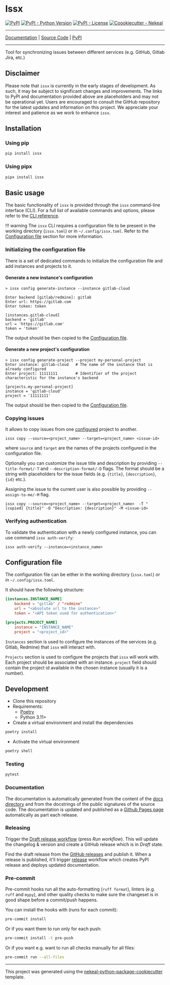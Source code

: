 # Issx

[![PyPI](https://img.shields.io/pypi/v/issx?style=flat-square)](https://pypi.python.org/pypi/issx/)
[![PyPI - Python Version](https://img.shields.io/pypi/pyversions/issx?style=flat-square)](https://pypi.python.org/pypi/issx/)
[![PyPI - License](https://img.shields.io/pypi/l/issx?style=flat-square)](https://pypi.python.org/pypi/issx/)
[![Coookiecutter - Nekeal](https://img.shields.io/badge/cookiecutter-nekeal-00a86b?style=flat-square&logo=cookiecutter&logoColor=D4AFff&link=https://github.com/nekeal/cookiecutter-python-package)](https://github.com/nekeal/cookiecutter-python-package)

---

[Documentation](https://nekeal.github.io/issx) |
[Source Code](https://github.com/nekeal/issx) |
[PyPI](https://pypi.org/project/issx/)

---

Tool for synchronizing issues between different services (e.g. GitHub, Gitlab Jira, etc.)

## Disclaimer

Please note that `issx` is currently in the early stages of development. As such,
it may be subject to significant changes and improvements.
The links to PyPI and documentation provided above are placeholders and may not be operational yet.
Users are encouraged to consult the GitHub repository for the latest updates and information on this project.
We appreciate your interest and patience as we work to enhance `issx`.


## Installation

### Using pip
```sh
pip install issx
```

### Using pipx
```sh
pipx install issx
```

## Basic usage

The basic functionality of `issx` is provided through the `issx` command-line interface (CLI).
For a full list of available commands and options, please refer to the [CLI reference](https://nekeal.github.io/issx/cli_reference).

!!! warning
    The `issx` CLI requires a configuration file to be present in the working directory (`issx.toml`) or in `~/.config/issx.toml`.
    Refer to the [Configuration file](#configuration-file) section for more information.

### Initializing the configuration file

There is a set of dedicated commands to initialize the configuration file and add instances and projects to it.

#### Generate a new instance's configuration

```shell
> issx config generate-instance --instance gitlab-cloud

Enter backend [gitlab/redmine]: gitlab
Enter url: https://gitlab.com
Enter token: token

[instances.gitlab-cloud]
backend = 'gitlab'
url = 'https://gitlab.com'
token = 'token'
```
The output should be then copied to the [Configuration file](#configuration-file).

#### Generate a new project's configuration

```shell
> issx config generate-project --project my-personal-project
Enter instance: gitlab-cloud   # The name of the instance that is already configured
Enter project: 11111111        # Identifier of the project characteristic for the instance's backend

[projects.my-personal-project]
instance = 'gitlab-cloud'
project = '11111111'
```

The output should be then copied to the [Configuration file](#configuration-file).

### Copying issues
It allows to copy issues from one [configured](#configuration-file) project to another.

```shell title="Copy an issue"
issx copy --source=<project_name> --target=<project_name> <issue-id>
```

where `source` and `target` are the names of the projects configured in the configuration file.

Optionally you can customize the issue title and description by providing `--title-format/-T` and `--description-format/-D` flags.
The format should be a string with placeholders for the issue fields (e.g. `{title}`, `{description}`, `{id}` etc.).

Assigning the issue to the current user is also possible by providing `--assign-to-me/-M` flag.

```shell title="Copy an issue with custom title and description assigning it to the current user"
issx copy --source=<project_name> --target=<project_name>  -T "[copied] {title}" -D "Description: {description}" -M <issue-id>
```

### Verifying authentication
To validate the authentication with a newly configured instance, you can use command `issx auth-verify`:
```shell
issx auth-verify --instance=<instance_name>
```

## Configuration file

The configuration file can be either in the working directory (`issx.toml`) or in `~/.config/issx.toml`.

It should have the following structure:

```toml
[instances.INSTANCE_NAME]
    backend = "gitlab" / "redmine"
    url = "<absolute url to the instance>"
    token = "<API token used for authentication>"

[projects.PROJECT_NAME]
    instance = "INSTANCE_NAME"
    project = "<project_id>"
```

`Instances` section is used to configure the instances of the services (e.g. Gitlab, Redmine)
that `issx` will interact with.

`Projects` section is used to configure the projects that `issx` will work with. Each project should be associated with
an instance.
`project` field should contain the project id available in the chosen instance (usually it is a number).

## Development

* Clone this repository
* Requirements:
  * [Poetry](https://python-poetry.org/)
  * Python 3.11+
* Create a virtual environment and install the dependencies

```sh
poetry install
```

* Activate the virtual environment

```sh
poetry shell
```

### Testing

```sh
pytest
```

### Documentation

The documentation is automatically generated from the content of the [docs directory](https://github.com/nekeal/issx/tree/master/docs) and from the docstrings
 of the public signatures of the source code. The documentation is updated and published as a [Github Pages page](https://pages.github.com/) automatically as part each release.

### Releasing

Trigger the [Draft release workflow](https://github.com/nekeal/issx/actions/workflows/draft_release.yml)
(press _Run workflow_). This will update the changelog & version and create a GitHub release which is in _Draft_ state.

Find the draft release from the
[GitHub releases](https://github.com/nekeal/issx/releases) and publish it. When
 a release is published, it'll trigger [release](https://github.com/nekeal/issx/blob/master/.github/workflows/release.yml) workflow which creates PyPI
 release and deploys updated documentation.

### Pre-commit

Pre-commit hooks run all the auto-formatting (`ruff format`), linters (e.g. `ruff` and `mypy`), and other quality
 checks to make sure the changeset is in good shape before a commit/push happens.

You can install the hooks with (runs for each commit):

```sh
pre-commit install
```

Or if you want them to run only for each push:

```sh
pre-commit install -t pre-push
```

Or if you want e.g. want to run all checks manually for all files:

```sh
pre-commit run --all-files
```

---

This project was generated using the [nekeal-python-package-cookiecutter](https://github.com/nekeal/cookiecutter-python-package) template.
